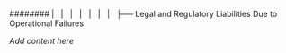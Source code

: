 ######## |   |   |   |   |   |   |   ├── Legal and Regulatory Liabilities Due to Operational Failures

*Add content here*